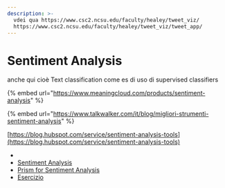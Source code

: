 ```yaml
---
description: >-
  vdei qua https://www.csc2.ncsu.edu/faculty/healey/tweet_viz/   
  https://www.csc2.ncsu.edu/faculty/healey/tweet_viz/tweet_app/
---
```


# Sentiment Analysis

anche qui cioè Text classification come es di uso di supervised classifiers

{% embed url="https://www.meaningcloud.com/products/sentiment-analysis" %}

{% embed url="https://www.talkwalker.com/it/blog/migliori-strumenti-sentiment-analysis" %}

[https://blog.hubspot.com/service/sentiment-analysis-tools](https://blog.hubspot.com/service/sentiment-analysis-tools)

*
* [Sentiment Analysis](sentiment-analysis/sentiment-analysis.md)
* [Prism for Sentiment Analysis](sentiment-analysis/sentiment-analysis-in-action.md)
* [Esercizio](sentiment-analysis/exercises.md)
